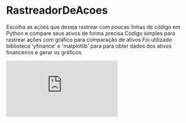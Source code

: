 # RastreadorDeAcoes
Escolha as ações que deseja rastrear com poucas linhas de código em Python e compare seus ativos de forma precisa 
Código simples para rastrear ações com gráfico para comparação de ativos 
Foi utilizado biblioteca 'yfinance' e 'matplotlib' para para obter dados dos ativos financeiros e gerar os gráficos


![Captura de Tela (3).md](https://github.com/CaioSouzaR/RastreadorDeAcoes/files/12244342/Captura.de.Tela.3.md)
